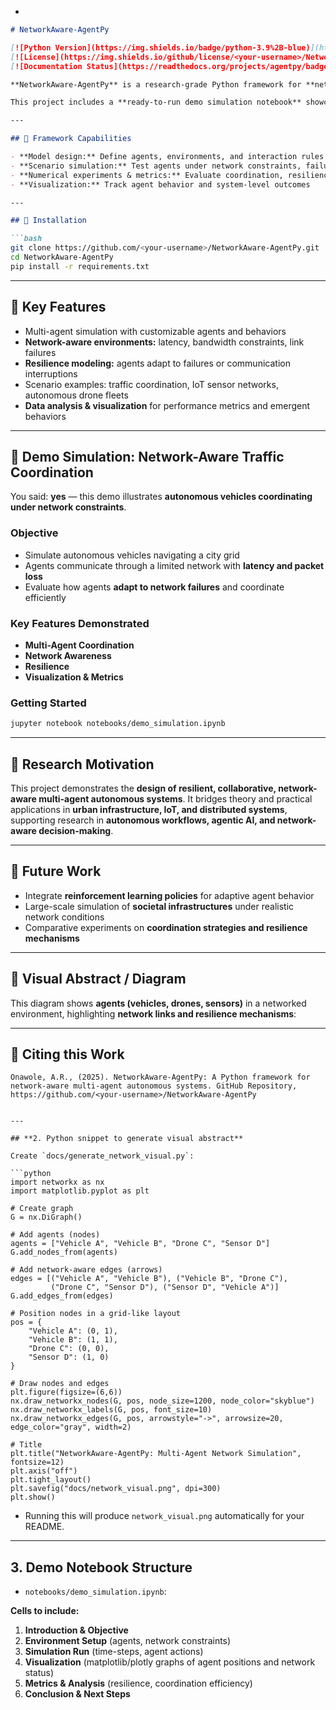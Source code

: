 *

````markdown
# NetworkAware-AgentPy

[![Python Version](https://img.shields.io/badge/python-3.9%2B-blue)](https://www.python.org/)
[![License](https://img.shields.io/github/license/<your-username>/NetworkAware-AgentPy)](https://github.com/<your-username>/NetworkAware-AgentPy/blob/main/LICENSE)
[![Documentation Status](https://readthedocs.org/projects/agentpy/badge/?version=latest)](https://agentpy.readthedocs.io/en/latest/?badge=latest)

**NetworkAware-AgentPy** is a research-grade Python framework for **network-aware, resilient multi-agent autonomous systems**. Built on agent-based modeling, this project allows researchers to **simulate, analyze, and visualize autonomous agents under communication constraints**, with applications in **urban systems, IoT networks, smart infrastructure, and distributed autonomous workflows**.

This project includes a **ready-to-run demo simulation notebook** showcasing the research contribution visually.

---

## 🔹 Framework Capabilities

- **Model design:** Define agents, environments, and interaction rules  
- **Scenario simulation:** Test agents under network constraints, failures, and dynamic conditions  
- **Numerical experiments & metrics:** Evaluate coordination, resilience, and system efficiency  
- **Visualization:** Track agent behavior and system-level outcomes  

---

## 🔹 Installation

```bash
git clone https://github.com/<your-username>/NetworkAware-AgentPy.git
cd NetworkAware-AgentPy
pip install -r requirements.txt
````

---

## 🔹 Key Features

* Multi-agent simulation with customizable agents and behaviors
* **Network-aware environments:** latency, bandwidth constraints, link failures
* **Resilience modeling:** agents adapt to failures or communication interruptions
* Scenario examples: traffic coordination, IoT sensor networks, autonomous drone fleets
* **Data analysis & visualization** for performance metrics and emergent behaviors

---

## 🔹 Demo Simulation: Network-Aware Traffic Coordination

You said: **yes** — this demo illustrates **autonomous vehicles coordinating under network constraints**.

### Objective

* Simulate autonomous vehicles navigating a city grid
* Agents communicate through a limited network with **latency and packet loss**
* Evaluate how agents **adapt to network failures** and coordinate efficiently

### Key Features Demonstrated

* **Multi-Agent Coordination**
* **Network Awareness**
* **Resilience**
* **Visualization & Metrics**

### Getting Started

```bash
jupyter notebook notebooks/demo_simulation.ipynb
```

---

## 🔹 Research Motivation

This project demonstrates the **design of resilient, collaborative, network-aware multi-agent autonomous systems**. It bridges theory and practical applications in **urban infrastructure, IoT, and distributed systems**, supporting research in **autonomous workflows, agentic AI, and network-aware decision-making**.

---

## 🔹 Future Work

* Integrate **reinforcement learning policies** for adaptive agent behavior
* Large-scale simulation of **societal infrastructures** under realistic network conditions
* Comparative experiments on **coordination strategies and resilience mechanisms**

---

## 🔹 Visual Abstract / Diagram

This diagram shows **agents (vehicles, drones, sensors)** in a networked environment, highlighting **network links and resilience mechanisms**:



---

## 🔹 Citing this Work

```
Onawole, A.R., (2025). NetworkAware-AgentPy: A Python framework for network-aware multi-agent autonomous systems. GitHub Repository, https://github.com/<your-username>/NetworkAware-AgentPy
```

````

---

## **2. Python snippet to generate visual abstract**

Create `docs/generate_network_visual.py`:

```python
import networkx as nx
import matplotlib.pyplot as plt

# Create graph
G = nx.DiGraph()

# Add agents (nodes)
agents = ["Vehicle A", "Vehicle B", "Drone C", "Sensor D"]
G.add_nodes_from(agents)

# Add network-aware edges (arrows)
edges = [("Vehicle A", "Vehicle B"), ("Vehicle B", "Drone C"),
         ("Drone C", "Sensor D"), ("Sensor D", "Vehicle A")]
G.add_edges_from(edges)

# Position nodes in a grid-like layout
pos = {
    "Vehicle A": (0, 1),
    "Vehicle B": (1, 1),
    "Drone C": (0, 0),
    "Sensor D": (1, 0)
}

# Draw nodes and edges
plt.figure(figsize=(6,6))
nx.draw_networkx_nodes(G, pos, node_size=1200, node_color="skyblue")
nx.draw_networkx_labels(G, pos, font_size=10)
nx.draw_networkx_edges(G, pos, arrowstyle="->", arrowsize=20, edge_color="gray", width=2)

# Title
plt.title("NetworkAware-AgentPy: Multi-Agent Network Simulation", fontsize=12)
plt.axis("off")
plt.tight_layout()
plt.savefig("docs/network_visual.png", dpi=300)
plt.show()
````

* Running this will produce `network_visual.png` automatically for your README.

---

## **3. Demo Notebook Structure**

* `notebooks/demo_simulation.ipynb`:

**Cells to include:**

1. **Introduction & Objective**
2. **Environment Setup** (agents, network constraints)
3. **Simulation Run** (time-steps, agent actions)
4. **Visualization** (matplotlib/plotly graphs of agent positions and network status)
5. **Metrics & Analysis** (resilience, coordination efficiency)
6. **Conclusion & Next Steps**






